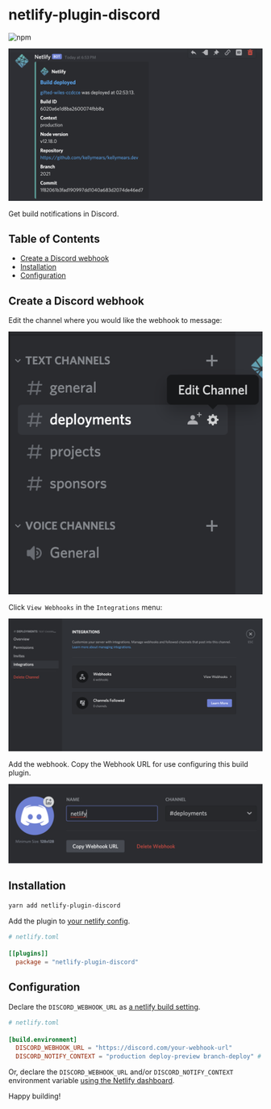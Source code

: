 # netlify-plugin-discord

![npm](https://img.shields.io/npm/v/netlify-plugin-discord?label=npm&style=flat-square)

![Notification](/assets/notice.png)

Get build notifications in Discord.

## Table of Contents

- [Create a Discord webhook](#create-a-discord-webhook)
- [Installation](#installation)
- [Configuration](#configuration)

## Create a Discord webhook

Edit the channel where you would like the webhook to message:

![Edit channel](/assets/edit-channel.png)

Click `View Webhooks` in the `Integrations` menu:

![Integrations](/assets/integrations.png)

Add the webhook. Copy the Webhook URL for use configuring this build plugin.

![Webhook](/assets/edit-webhook.png)

## Installation

```sh
yarn add netlify-plugin-discord
```

Add the plugin to [your netlify config](https://docs.netlify.com/configure-builds/file-based-configuration/).

```toml
# netlify.toml

[[plugins]]
  package = "netlify-plugin-discord"
```

## Configuration

Declare the `DISCORD_WEBHOOK_URL` as [a netlify build setting](https://docs.netlify.com/configure-builds/file-based-configuration/#build-settings).

```toml
# netlify.toml

[build.environment]
  DISCORD_WEBHOOK_URL = "https://discord.com/your-webhook-url"
  DISCORD_NOTIFY_CONTEXT = "production deploy-preview branch-deploy" # or "all". If not set, it defaults to "all"
```

Or, declare the `DISCORD_WEBHOOK_URL` and/or `DISCORD_NOTIFY_CONTEXT` environment variable [using the Netlify dashboard](https://docs.netlify.com/configure-builds/environment-variables/#declare-variables).

Happy building!
